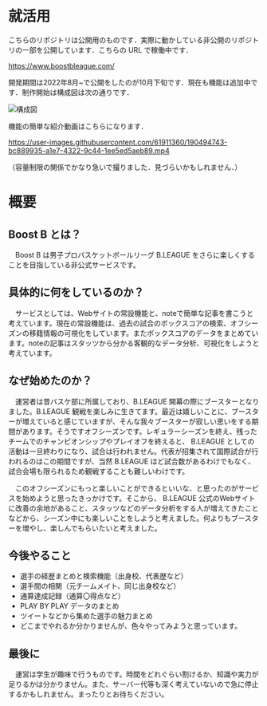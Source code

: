 # 就活用

こちらのリポジトリは公開用のものです．実際に動かしている非公開のリポジトリの一部を公開しています．こちらの URL で稼働中です．

https://www.boostbleague.com/

開発期間は2022年8月~で公開をしたのが10月下旬です．現在も機能は追加中です．制作開始は構成図は次の通りです．

![構成図](https://user-images.githubusercontent.com/61911360/206991267-2b6b47fd-60ae-4768-a51f-e2900b4b9890.png)

機能の簡単な紹介動画はこちらになります．

https://user-images.githubusercontent.com/61911360/190494743-bc889935-a1e7-4322-9c44-1ee5ed5aeb89.mp4

（容量制限の関係でかなり急いで撮りました．見づらいかもしれません．）

# 概要

## Boost B とは？
　Boost B は男子プロバスケットボールリーグ B.LEAGUE をさらに楽しくすることを目指している非公式サービスです。

## 具体的に何をしているのか？
　サービスとしては、Webサイトの常設機能と、noteで簡単な記事を書こうと考えています。現在の常設機能は、過去の試合のボックスコアの検索、オフシーズンの移籍情報の可視化をしています。またボックスコアのデータをまとめています。noteの記事はスタッツから分かる客観的なデータ分析、可視化をしようと考えています。

## なぜ始めたのか？
　運営者は昔バスケ部に所属しており、B.LEAGUE 開幕の際にブースターとなりました。B.LEAGUE 観戦を楽しみに生きてます。最近は嬉しいことに、ブースターが増えていると感じていますが、そんな我々ブースターが寂しい思いをする期間があります。そうですオフシーズンです。レギュラーシーズンを終え、残ったチームでのチャンピオンシップやプレイオフを終えると、 B.LEAGUE としての活動は一旦終わりになり、試合は行われません。代表が招集されて国際試合が行われるのはこの期間ですが、当然 B.LEAGUE ほど試合数があるわけでもなく、試合会場も限られるため観戦することも難しいわけです。

　このオフシーズンにもっと楽しいことができるといいな、と思ったのがサービスを始めようと思ったきっかけです。そこから、 B.LEAGUE 公式のWebサイトに改善の余地があること、スタッツなどのデータ分析をする人が増えてきたことなどから、シーズン中にも楽しいことをしようと考えました。何よりもブースターを増やし、楽しんでもらいたいと考えました。

## 今後やること
- 選手の経歴まとめと検索機能（出身校、代表歴など）
- 選手間の相関（元チームメイト、同じ出身校など）
- 通算達成記録（通算〇得点など）
- PLAY BY PLAY データのまとめ
- ツイートなどから集めた選手の魅力まとめ
- どこまでやれるか分かりませんが、色々やってみようと思っています。

## 最後に
　運営は学生が趣味で行うものです。時間をどれぐらい割けるか、知識や実力が足りるかは分かりません。また、サーバー代等も深く考えていないので急に停止するかもしれません。まったりとお待ちください。
